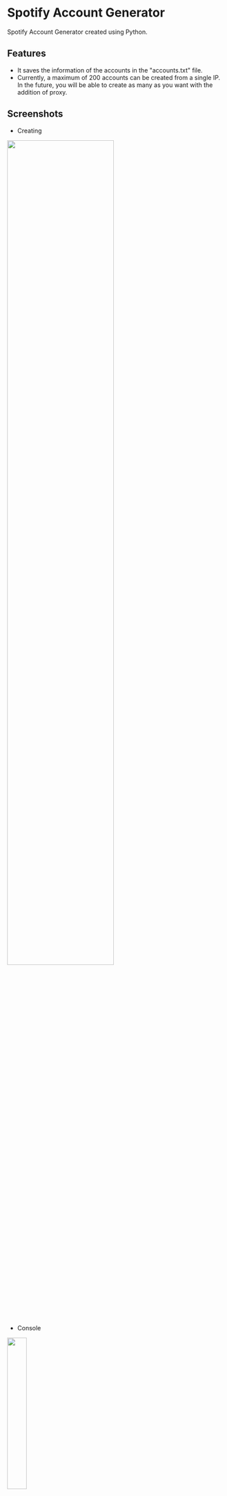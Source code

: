 # Spotify Account Generator

Spotify Account Generator created using Python.


## Features

- It saves the information of the accounts in the "accounts.txt" file.
- Currently, a maximum of 200 accounts can be created from a single IP. In the future, you will be able to create as many as you want with the addition of proxy.
## Screenshots

- Creating
<img src="https://user-images.githubusercontent.com/104322299/208729913-40068741-046d-49b9-a7f7-ad02256a341a.png" width=70% height=70%>

- Console
<img src="https://user-images.githubusercontent.com/104322299/208729916-0bf08dd8-994a-472f-8792-ac0914737a56.png" width=30% height=30%>

- Inside "accounts.txt" file
<img src="https://user-images.githubusercontent.com/104322299/208729917-87c6ef2f-178c-4a63-8d2e-6b0e7e8213ac.png" width=30% height=30%>